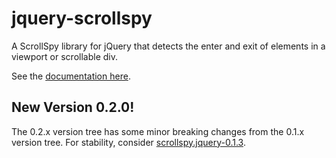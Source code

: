 # jquery-scrollspy

A ScrollSpy library for jQuery that detects the enter and exit of elements in a viewport or scrollable div.

See the [documentation here](http://thesmart.github.io/jquery-scrollspy).

## New Version 0.2.0!

The 0.2.x version tree has some minor breaking changes from the 0.1.x version tree.  For stability, consider [scrollspy.jquery-0.1.3](https://github.com/thesmart/jquery-scrollspy/tree/0.1.3).


